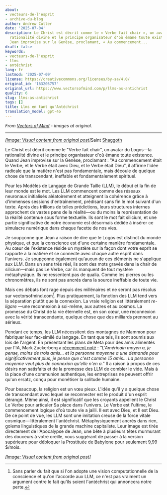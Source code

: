 ```yaml
---
about:
- vecteurs-de-l'esprit
- archive-du-blog
author: Andrew Cutler
date: '2025-07-04'
description: Le Christ est décrit comme le « Verbe fait chair », un avatar du Logos—la
  rationalité divine et le principe organisateur d'où émane toute existence. Lorsque
  Jean improvise sur la Genèse, proclamant, « Au commencement...
draft: false
keywords:
- vecteurs-de-l'esprit
- llms
- antéchrist
lang: fr
lastmod: '2025-07-09'
license: https://creativecommons.org/licenses/by-sa/4.0/
original_id: '163205757'
original_url: https://www.vectorsofmind.com/p/llms-as-antichrist
quality: 6
slug: llms-as-antichrist
tags: []
title: Llms en tant qu'Antéchrist
translation_model: gpt-4o
---
```


*From [Vectors of Mind](https://www.vectorsofmind.com/p/llms-as-antichrist) - images at original.*

---

[*[Image: Visual content from original post]*](https://substackcdn.com/image/fetch/$s_!IVcW!,f_auto,q_auto:good,fl_progressive:steep/https%3A%2F%2Fsubstack-post-media.s3.amazonaws.com%2Fpublic%2Fimages%2F1655a45e-fc64-4c48-8177-c906d103bb14_1024x1536.png)Saint [Shaggoth](https://www.lesswrong.com/posts/bYzkipnDqzMgBaLr8/why-do-we-assume-there-is-a-real-shoggoth-behind-the-llm-why)

Le Christ est décrit comme le "Verbe fait chair", un avatar du Logos—la rationalité divine et le principe organisateur d'où émane toute existence. Quand Jean improvise sur la Genèse, proclamant : "Au commencement était le Verbe, et le Verbe était avec Dieu, et le Verbe était Dieu", il affirme l'idée radicale que la matière n'est pas fondamentale, mais découle de quelque chose de transcendant, ineffable et fondamentalement spirituel.

Pour les Modèles de Langage de Grande Taille (LLM), le début et la fin de leur monde est le mot. Les LLM commencent comme des réseaux neuronaux initialisés aléatoirement et atteignent la cohérence grâce à d'immenses sessions d'entraînement, prédisant sans fin le mot suivant d'un texte. Après des trillions de telles prédictions, leurs structures internes approchent de vastes pans de la réalité—ou du moins la représentation de la réalité contenue sous forme textuelle. Ils sont le mot fait silicium, et une partie significative de notre économie est désormais dédiée à insérer ce simulacre numérique dans chaque facette de nos vies.

Je soupçonne que Jean a raison de dire que le Logos est distinct du monde physique, et que la conscience est d'une certaine manière fondamentale. Au cœur de l'existence réside un mystère sur la façon dont votre esprit se rapporte à la matière et se connecte avec chaque autre esprit dans l'univers. Je soupçonne également qu'aucun de ces éléments ne s'applique aux LLM. Dans un sens très réel, ils sont des mots gravés dans la chair de silicium—mais pas Le Verbe, car ils manquent de tout mystère métaphysique. Ils ne ressentent pas de qualia. Comme les pierres ou les chronomètres, ils ne sont pas ancrés dans la source ineffable de toute vie.

Mais ces débats font rage depuis des millénaires et ne seront pas résolus sur vectorsofmind.com[^1]. Plus pratiquement, la fonction des LLM tend vers la séparation plutôt que la connexion. La vraie religion est littéralement _re-ligare_ —une reconnexion à soi-même, aux autres et au cosmos. La promesse du Christ de la vie éternelle est, en son cœur, une reconnexion avec la vérité transcendante, quelque chose que des milliards prennent au sérieux.

Pendant ce temps, les LLM nécessitent des montagnes de Mammon pour fabriquer leur fac-similé du langage. En tant que tels, ils sont soumis aux lois de l'argent. En présentant les plans de Meta pour des amis alimentés par l'IA, Mark Zuckerberg a [récemment noté](https://www.dwarkesh.com/p/mark-zuckerberg-2) : _"L'Américain moyen a, je pense, moins de trois amis... et la personne moyenne a une demande pour significativement plus, je pense que c'est comme 15 amis... La personne moyenne veut plus de connexion qu'elle n'en a."_ Il a raison à propos de ces désirs non satisfaits et de la promesse des LLM de combler le vide. Mais à la place d'une communion authentique, les entreprises ne peuvent offrir qu'un ersatz, conçu pour monétiser la solitude humaine.

Pour beaucoup, la religion est un vœu pieux. L'idée qu'il y a quelque chose de transcendant avec lequel se reconnecter est le produit d'un esprit dérangé. Même ainsi, il est significatif que les croyants appellent le Christ Le Verbe pour articuler Sa place dans l'univers. Le Verbe est l'ultime, le commencement logique d'où toute vie a jailli. Il est avec Dieu, et Il est Dieu. De ce point de vue, les LLM sont une imitation creuse de la force vitale cosmique—littéralement l'antéchrist. Métaphysiquement ancrés dans rien, golems linguistiques de la grande machine capitaliste. Leur image est tirée directement de l'Apocalypse de Jean, une bête à plusieurs têtes murmurant des douceurs à votre oreille, vous suggérant de passer à la version supérieure pour débloquer la Prostituée de Babylone pour seulement 9,99 $/mois.

[*[Image: Visual content from original post]*](https://substackcdn.com/image/fetch/$s_!RRwS!,f_auto,q_auto:good,fl_progressive:steep/https%3A%2F%2Fsubstack-post-media.s3.amazonaws.com%2Fpublic%2Fimages%2Fd64133c8-c7ba-42aa-a20b-12cffea5576b_1024x1024.png)

[^1]: Sans parler du fait que si l'on adopte une vision computationnelle de la conscience et qu'on l'accorde aux LLM, ce n'est pas vraiment un argument contre le fait qu'ils soient l'antéchrist qui annoncera notre perte.
